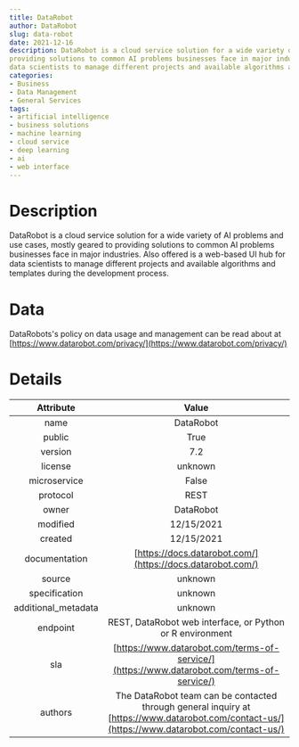 ```yaml
---  
title: DataRobot  
author: DataRobot  
slug: data-robot  
date: 2021-12-16  
description: DataRobot is a cloud service solution for a wide variety of AI problems and use cases, mostly geared to 
providing solutions to common AI problems businesses face in major industries. Also offered is a web-based UI hub for 
data scientists to manage different projects and available algorithms and templates during the development process.   
categories:  
- Business
- Data Management
- General Services
tags:  
- artificial intelligence
- business solutions
- machine learning
- cloud service
- deep learning
- ai
- web interface
---  
```


# Description
  
DataRobot is a cloud service solution for a wide variety of AI problems and use cases, mostly geared to providing 
solutions to common AI problems businesses face in major industries. Also offered is a web-based UI hub for data 
scientists to manage different projects and available algorithms and templates during the development process.   

# Data
  
DataRobots's policy on data usage and management can be read about at 
[https://www.datarobot.com/privacy/](https://www.datarobot.com/privacy/)  

# Details

|Attribute|Value|
| :---: | :---: |
|name|DataRobot|
|public|True|
|version|7.2|
|license|unknown|
|microservice|False|
|protocol|REST|
|owner|DataRobot|
|modified|12/15/2021|
|created|12/15/2021|
|documentation|[https://docs.datarobot.com/](https://docs.datarobot.com/)|
|source|unknown|
|specification|unknown|
|additional_metadata|unknown|
|endpoint|REST, DataRobot web interface, or Python or R environment|
|sla|[https://www.datarobot.com/terms-of-service/](https://www.datarobot.com/terms-of-service/)|
|authors|The DataRobot team can be contacted through general inquiry at [https://www.datarobot.com/contact-us/](https://www.datarobot.com/contact-us/)|
